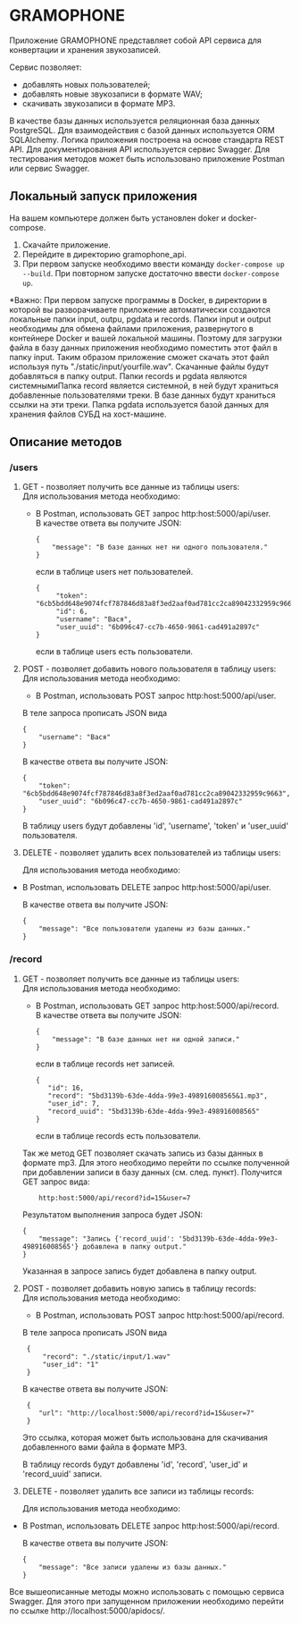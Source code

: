 # GRAMOPHONE

Приложение GRAMOPHONE представляет собой API сервиса для конвертации и хранения звукозаписей.

Сервис позволяет:
- добавлять новых пользователей;
- добавлять новые звукозаписи в формате WAV;
- скачивать звукозаписи в формате MP3.

В качестве базы данных используется реляционная база данных PostgreSQL.
Для взаимодействия с базой данных используется ORM SQLAlchemy.
Логика приложения построена на основе стандарта REST API.
Для документирования API используется сервис Swagger.
Для тестирования методов может быть использовано приложение Postman или сервис Swagger.


## Локальный запуск приложения

На вашем компьютере должен быть установлен doker и docker-compose.

1. Скачайте приложение.
2. Перейдите в директорию gramophone_api.
3. При первом запуске необходимо ввести команду `docker-compose up --build`. При повторном запуске достаточно ввести
`docker-compose up`.

 *Важно: При первом запуске программы в Docker, в директории в которой вы разворачиваете приложение
автоматически создаются локальные папки input, outpu, pgdata и records. Папки input и output необходимы для обмена 
 файлами приложения, развернутого в контейнере Docker и вашей локальной машины. Поэтому для загрузки файла в базу 
 данных приложения необходимо поместить этот файл в папку input. Таким образом приложение сможет скачать этот файл 
 используя путь "./static/input/yourfile.wav". Скачанные файлы будут добавляться в папку output. 
 Папки records и pgdata являются системнымиПапка record является системной, в ней будут храниться добавленные
 пользователями треки. В базе данных будут храниться ссылки на эти треки. Папка pgdata используется базой данных для
 хранения файлов СУБД на хост-машине.


## Описание методов
### /users

1. GET - позволяет получить все данные из таблицы users:  
   Для использования метода необходимо:
   - В Postman, использовать  GET запрос http:host:5000/api/user.  
   В качестве ответа вы получите JSON: 
     ```
     {
         "message": "В базе данных нет ни одного пользователя."
     }
     ``` 
        если в таблице users нет пользователей. 
     ```
     {
          "token": "6cb5bdd648e9074fcf787846d83a8f3ed2aaf0ad781cc2ca89042332959c9663",
          "id": 6,
          "username": "Вася",
          "user_uuid": "6b096c47-cc7b-4650-9861-cad491a2897c"
     }
     ```
     если в таблице users есть пользователи.
   
2. POST - позволяет добавить нового пользователя в таблицу users:  
Для использования метода необходимо:
   - В Postman, использовать  POST запрос http:host:5000/api/user. 

   В теле запроса прописать JSON вида 
   ```
   {
       "username": "Вася"
   } 
    ```
    В качестве ответа вы получите JSON: 
    ```
    {
        "token": "6cb5bdd648e9074fcf787846d83a8f3ed2aaf0ad781cc2ca89042332959c9663",
        "user_uuid": "6b096c47-cc7b-4650-9861-cad491a2897c"
    }
    ```
    В таблицу users будут добавлены 'id', 'username', 'token' и 'user_uuid' пользователя.

3. DELETE - позволяет удалить всех пользователей из таблицы users: 

    Для использования метода необходимо:
- В Postman, использовать  DELETE запрос http:host:5000/api/user. 

    В качестве ответа вы получите JSON: 
    ```
    {
        "message": "Все пользователи удалены из базы данных."
    }
    ```
  
### /record

1. GET - позволяет получить все данные из таблицы users:  
   Для использования метода необходимо:
   - В Postman, использовать  GET запрос http:host:5000/api/record.  
   В качестве ответа вы получите JSON: 
     ```
     {
         "message": "В базе данных нет ни одной записи."
     }
     ``` 
        если в таблице records нет записей. 
     ```
     {
        "id": 16,
        "record": "5bd3139b-63de-4dda-99e3-498916008565&1.mp3",
        "user_id": 7,
        "record_uuid": "5bd3139b-63de-4dda-99e3-498916008565"
     }
     ```
     если в таблице records есть пользователи.
    
    Так же метод GET позволяет скачать запись из базы данных в формате mp3. 
    Для этого необходимо перейти по ссылке полученной при добавлении записи в базу данных (см. след. пункт).
    Получится GET запрос вида:
    ```
        http:host:5000/api/record?id=15&user=7
    ``` 
    Результатом выполнения запроса будет JSON: 

    ```
    {
        "message": "Запись {'record_uuid': '5bd3139b-63de-4dda-99e3-498916008565'} добавлена в папку output."
    }
    ```
    Указанная в запросе запись будет добавлена в папку output.

2. POST - позволяет добавить новую запись в таблицу records:  
Для использования метода необходимо:
   - В Postman, использовать  POST запрос http:host:5000/api/record. 

   В теле запроса прописать JSON вида 
   ```
    {
        "record": "./static/input/1.wav"
        "user_id": "1"
    }
    ```

    В качестве ответа вы получите JSON:

    ```
     {
        "url": "http://localhost:5000/api/record?id=15&user=7"
     }
    ```
    Это ссылка, которая может быть использована для скачивания добавленного вами файла в формате MP3. 
    
    В таблицу records будут добавлены 'id', 'record', 'user_id' и 'record_uuid' записи.

3. DELETE - позволяет удалить все записи из таблицы records: 

    Для использования метода необходимо:
- В Postman, использовать  DELETE запрос http:host:5000/api/record. 

    В качестве ответа вы получите JSON: 
    ```
    {
        "message": "Все записи удалены из базы данных."
    }
    ```
  
Все вышеописанные методы можно использовать с помощью сервиса Swagger. Для этого при запущенном приложении необходимо
перейти по ссылке http://localhost:5000/apidocs/.
